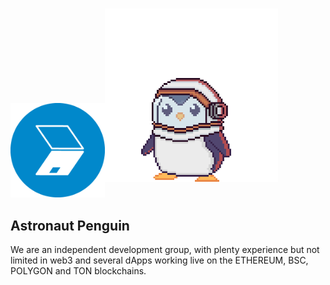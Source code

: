 <p id="readme"><a href="https://tonoffers.netlify.app/"><img width="30%" src="../public/favicon.ico"/></a><img width="55%"   vspace="25" align-items="center" src="../public/assets/AnimationInspect.gif"/></p>



## Astronaut Penguin
We are an independent development group, with plenty experience but not limited in web3 and several dApps working live on the ETHEREUM, BSC, POLYGON and TON blockchains.